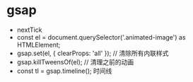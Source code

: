 # gsap

- nextTick
- const el = document.querySelector('.animated-image') as HTMLElement;
- gsap.set(el, { clearProps: 'all' }); // 清除所有内联样式
- gsap.killTweensOf(el); // 清理之前的动画
- const tl = gsap.timeline(); 时间线

